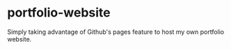 # portfolio-website
Simply taking advantage of Github's pages feature to host my own portfolio website.
